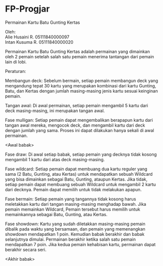 # FP-Progjar
Permainan Kartu Batu Gunting Kertas

Oleh:<br>
Alie Husaini R. 05111840000097<br>
Intan Kusuma R. 05111840000020

Permainan Kartu Batu Gunting Kertas adalah permainan yang dimainkan oleh 2 pemain setelah salah satu pemain menerima tantangan dari pemain lain di lobi.

Peraturan:

Membangun deck: Sebelum bermain,  setiap pemain membangun deck yang mengandung tepat 30 kartu yang merupakan kombinasi dari kartu Gunting, Batu, dan Kertas dengan jumlah masing-masing jenis kartu sesuai keinginan pemain.

Tangan awal: Di awal permainan, setiap pemain mengambil 5 kartu dari deck masing-masing, ini merupakan tangan awal.

Fase mulligan: Setiap pemain dapat mengembalikan berapapun kartu dari tangan awal mereka, mengocok deck, dan mengambil kartu dari deck dengan jumlah yang sama. Proses ini dapat dilakukan hanya sekali di awal permainan.

\<Awal babak\>

Fase draw: Di awal setiap babak, setiap pemain yang decknya tidak kosong mengambil 1 kartu dari atas deck masing-masing.

Fase wildcard: Setiap pemain dapat membuang dua kartu reguler yang sama (2 Batu, Gunting, atau Kertas) untuk mendapatkan sebuah Wildcard yang bisa dimainkan sebagai Batu, Gunting, ataupun Kertas. Jika tidak, setiap pemain dapat membuang sebuah Wildcard untuk mengambil 2 kartu dari decknya. Pemain dapat memilih untuk tidak melakukan apapun.

Fase bermain: Setiap pemain yang tangannya tidak kosong harus meletakkan kartu dari tangan masing-masing menghadap bawah. Jika pemain memainkan Wildcard, Pemain tersebut harus memilih untuk memainkannya sebagai Batu, Gunting, atau Kertas.

Fase showdown: Kartu yang sudah diletakkan masing-masing pemain dibalik pada waktu yang bersamaan, dan pemain yang memenangkan showdown mendapatkan 1 poin. Kemudian babak berakhir dan babak selanjutnya dimulai. Permainan berakhir ketika salah satu pemain mendapatkan 7 poin. Jika kedua pemain kehabisan kartu, permainan dapat berakhir secara seri.

\<Akhir babak\>

